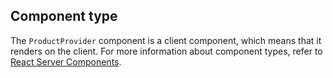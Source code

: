 ## Component type

The `ProductProvider` component is a client component, which means that it renders on the client. For more information about component types, refer to [React Server Components](/api/hydrogen/framework/react-server-components).
